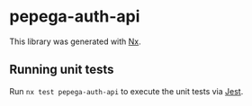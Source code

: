 # pepega-auth-api

This library was generated with [Nx](https://nx.dev).

## Running unit tests

Run `nx test pepega-auth-api` to execute the unit tests via [Jest](https://jestjs.io).
